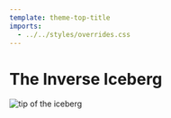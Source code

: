 ```yaml
---
template: theme-top-title
imports:
  - ../../styles/overrides.css
---
```


# The Inverse Iceberg

![tip of the iceberg](/assets/iceberg.jpg)

<!-- - HTML / CSS
- FE frameworks
- bundlers
- reload / HMR
- TypeScript -->